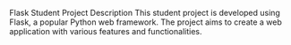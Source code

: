 Flask Student Project
Description
This student project is developed using Flask, a popular Python web framework. The project aims to create a web application with various features and functionalities.
